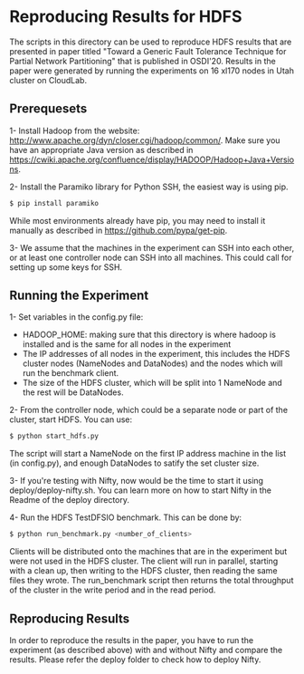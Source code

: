 Reproducing Results for HDFS
=======
The scripts in this directory can be used to reproduce HDFS results that are presented in paper titled "Toward a Generic Fault Tolerance Technique for Partial Network Partitioning" that is published in OSDI'20. Results in the paper were generated by running the experiments on 16 xl170 nodes in Utah cluster on CloudLab.

Prerequesets
-------
1- Install Hadoop from the website: http://www.apache.org/dyn/closer.cgi/hadoop/common/. Make sure you have an appropriate Java version as described in https://cwiki.apache.org/confluence/display/HADOOP/Hadoop+Java+Versions.

2- Install the Paramiko library for Python SSH, the easiest way is using pip.
```bash
$ pip install paramiko
```
While most environments already have pip, you may need to install it manually as described in https://github.com/pypa/get-pip.


3- We assume that the machines in the experiment can SSH into each other, or at least one controller node can SSH into all machines. This could call for setting up some keys for SSH.

Running the Experiment
-------
1- Set variables in the config.py file: 
* HADOOP_HOME: making sure that this directory is where hadoop is installed and is the same for all nodes in the experiment
* The IP addresses of all nodes in the experiment, this includes the HDFS cluster nodes (NameNodes and DataNodes) and the nodes which will run the benchmark client.
* The size of the HDFS cluster, which will be split into 1 NameNode and the rest will be DataNodes.

2- From the controller node, which could be a separate node or part of the cluster, start HDFS. You can use:
```bash
$ python start_hdfs.py
```
The script will start a NameNode on the first IP address machine in the list (in config.py), and enough DataNodes to satify the set cluster size.

3- If you're testing with Nifty, now would be the time to start it using deploy/deploy-nifty.sh. You can learn more on how to start Nifty in the Readme of the deploy directory.

4- Run the HDFS TestDFSIO benchmark. This can be done by:
```bash
$ python run_benchmark.py <number_of_clients>
```
Clients will be distributed onto the machines that are in the experiment but were not used in the HDFS cluster. The client will run in parallel, starting with a clean up, then writing to the HDFS cluster, then reading the same files they wrote. The run_benchmark script then returns the total throughput of the cluster in the write period and in the read period.


Reproducing Results
------
In order to reproduce the results in the paper, you have to run the experiment (as described above) with and without Nifty and compare the results. Please refer the deploy folder to check how to deploy Nifty.
